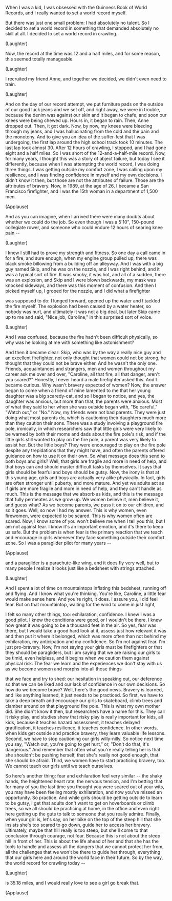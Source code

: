 
When I was a kid, I was obsessed
with the Guinness Book of World Records,
and I really wanted
to set a world record myself.

But there was just one small problem:
I had absolutely no talent.
So I decided to set
a world record in something
that demanded absolutely no skill at all.
I decided to set a world record
in crawling.

(Laughter)

Now, the record at the time
was 12 and a half miles,
and for some reason,
this seemed totally manageable.

(Laughter)

I recruited my friend Anne,
and together we decided,
we didn&#39;t even need to train.

(Laughter)

And on the day of our record attempt,
we put furniture pads
on the outside of our good luck jeans
and we set off,
and right away, we were in trouble,
because the denim was against our skin
and it began to chafe,
and soon our knees were being chewed up.
Hours in,
it began to rain.
Then, Anne dropped out.
Then, it got dark.
Now, by now, my knees
were bleeding through my jeans,
and I was hallucinating from the cold
and the pain and the monotony.
And to give you an idea
of the suffer-fest that I was undergoing,
the first lap around
the high school track took 10 minutes.
The last lap took almost 30.
After 12 hours of crawling,
I stopped,
and I had gone eight and a half miles.
So I was short of
the 12-and-a-half-mile record.
Now, for many years, I thought
this was a story of abject failure,
but today I see it differently,
because when I was
attempting the world record,
I was doing three things.
I was getting outside my comfort zone,
I was calling upon my resilience,
and I was finding confidence in myself
and my own decisions.
I didn&#39;t know it then,
but those are not
the attributes of failure.
Those are the attributes of bravery.
Now, in 1989, at the age of 26,
I became a San Francisco firefighter,
and I was the 15th woman
in a department of 1,500 men.

(Applause)

And as you can imagine, when I arrived
there were many doubts
about whether we could do the job.
So even though I was a 5&#39;10&quot;,
150-pound collegiate rower,
and someone who could endure
12 hours of searing knee pain --

(Laughter)

I knew I still had to prove
my strength and fitness.
So one day a call came in for a fire,
and sure enough,
when my engine group pulled up,
there was black smoke billowing
from a building off an alleyway.
And I was with a big guy named Skip,
and he was on the nozzle,
and I was right behind,
and it was a typical sort of fire.
It was smoky, it was hot,
and all of a sudden,
there was an explosion,
and Skip and I were blown backwards,
my mask was knocked sideways,
and there was this moment of confusion.
And then I picked myself up,
I groped for the nozzle,
and I did what a firefighter

was supposed to do:
I lunged forward,
opened up the water
and I tackled the fire myself.
The explosion had been caused
by a water heater,
so nobody was hurt,
and ultimately it was not a big deal,
but later Skip came up to me and said,
&quot;Nice job, Caroline,&quot;
in this surprised sort of voice.

(Laughter)

And I was confused, because
the fire hadn&#39;t been difficult physically,
so why was he looking at me
with something like astonishment?

And then it became clear:
Skip, who was by the way a really nice guy
and an excellent firefighter,
not only thought
that women could not be strong,
he thought that they
could not be brave either.
And he wasn&#39;t the only one.
Friends, acquaintances and strangers,
men and women throughout my career
ask me over and over,
&quot;Caroline, all that fire, all that danger,
aren&#39;t you scared?&quot;
Honestly, I never heard
a male firefighter asked this.
And I became curious.
Why wasn&#39;t bravery expected of women?
Now, the answer began to come
when a friend of mine lamented to me
that her young daughter
was a big scaredy-cat,
and so I began to notice,
and yes, the daughter was anxious,
but more than that,
the parents were anxious.
Most of what they said to her
when she was outside began with,
&quot;Be careful,&quot; &quot;Watch out,&quot; or &quot;No.&quot;
Now, my friends were not bad parents.
They were just doing what most parents do,
which is cautioning their daughters
much more than they caution their sons.
There was a study involving
a playground fire pole, ironically,
in which researchers saw that little girls
were very likely to be warned
by both their moms and dads
about the fire pole&#39;s risk,
and if the little girls
still wanted to play on the fire pole,
a parent was very likely to assist her.
But the little boys?
They were encouraged
to play on the fire pole
despite any trepidations
that they might have,
and often the parents offered
guidance on how to use it on their own.
So what message does this send
to both boys and girls?
Well, that girls are fragile
and more in need of help,
and that boys can and should
master difficult tasks by themselves.
It says that girls should be fearful
and boys should be gutsy.
Now, the irony is that at this young age,
girls and boys are actually
very alike physically.
In fact, girls are often
stronger until puberty,
and more mature.
And yet we adults act
as if girls are more fragile
and more in need of help,
and they can&#39;t handle as much.
This is the message
that we absorb as kids,
and this is the message
that fully permeates as we grow up.
We women believe it, men believe it,
and guess what?
As we become parents,
we pass it on to our children,
and so it goes.
Well, so now I had my answer.
This is why women, even firewomen,
were expected to be scared.
This is why women often are scared.
Now, I know some of you
won&#39;t believe me when I tell you this,
but I am not against fear.
I know it&#39;s an important emotion,
and it&#39;s there to keep us safe.
But the problem is
when fear is the primary reaction
that we teach and encourage in girls
whenever they face something
outside their comfort zone.
So I was a paraglider pilot
for many years --

(Applause)

and a paraglider is a parachute-like wing,
and it does fly very well,
but to many people I realize
it looks just like a bedsheet
with strings attached.

(Laughter)

And I spent a lot of time on mountaintops
inflating this bedsheet,
running off and flying.
And I know what you&#39;re thinking.
You&#39;re like, Caroline,
a little fear would make sense here.
And you&#39;re right, it does.
I assure you, I did feel fear.
But on that mountaintop,
waiting for the wind
to come in just right,

I felt so many other things, too:
exhilaration, confidence.
I knew I was a good pilot.
I knew the conditions were good,
or I wouldn&#39;t be there.
I knew how great it was going to be
a thousand feet in the air.
So yes, fear was there,
but I would take a good hard look at it,
assess just how relevant it was
and then put it where it belonged,
which was more often than not
behind my exhilaration, my anticipation
and my confidence.
So I&#39;m not against fear.
I&#39;m just pro-bravery.
Now, I&#39;m not saying
your girls must be firefighters
or that they should be paragliders,
but I am saying that we are raising
our girls to be timid, even helpless,
and it begins when we caution them
against physical risk.
The fear we learn
and the experiences we don&#39;t
stay with us as we become women
and morphs into all those things

that we face and try to shed:
our hesitation in speaking out,
our deference so that we can be liked
and our lack of confidence
in our own decisions.
So how do we become brave?
Well, here&#39;s the good news.
Bravery is learned,
and like anything learned,
it just needs to be practiced.
So first,
we have to take a deep breath
and encourage our girls
to skateboard, climb trees
and clamber around
on that playground fire pole.
This is what my own mother did.
She didn&#39;t know it then,
but researchers have a name for this.
They call it risky play,
and studies show that risky play
is really important for kids, all kids,
because it teaches hazard assessment,
it teaches delayed gratification,
it teaches resilience,
it teaches confidence.
In other words,
when kids get outside
and practice bravery,
they learn valuable life lessons.
Second, we have to stop
cautioning our girls willy-nilly.
So notice next time you say,
&quot;Watch out, you&#39;re going to get hurt,&quot;
or, &quot;Don&#39;t do that, it&#39;s dangerous.&quot;
And remember that often
what you&#39;re really telling her
is that she shouldn&#39;t be pushing herself,
that she&#39;s really not good enough,
that she should be afraid.
Third,
we women have to start
practicing bravery, too.
We cannot teach our girls
until we teach ourselves.

So here&#39;s another thing:
fear and exhilaration
feel very similar --
the shaky hands,
the heightened heart rate,
the nervous tension,
and I&#39;m betting that for many of you
the last time you thought
you were scared out of your wits,
you may have been feeling
mostly exhilaration,
and now you&#39;ve missed an opportunity.
So practice.
And while girls should be getting
outside to learn to be gutsy,
I get that adults don&#39;t want
to get on hoverboards or climb trees,
so we all should be practicing
at home, in the office
and even right here getting up the guts
to talk to someone that you really admire.
Finally, when your girl is, let&#39;s say,
on her bike on the top of the steep hill
that she insists
she&#39;s too scared to go down,
guide her to access her bravery.
Ultimately, maybe that hill
really is too steep,
but she&#39;ll come to that conclusion
through courage, not fear.
Because this is not
about the steep hill in front of her.
This is about the life ahead of her
and that she has the tools
to handle and assess
all the dangers
that we cannot protect her from,
all the challenges that we won&#39;t
be there to guide her through,
everything that our girls here
and around the world
face in their future.
So by the way,
the world record for crawling today --

(Laughter)

is 35.18 miles,
and I would really love
to see a girl go break that.

(Applause)

